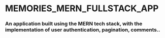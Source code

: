 # MEMORIES_MERN_FULLSTACK_APP

<h3>An application built using the MERN tech stack, with the implementation of user authentication, pagination, comments..</h3>


